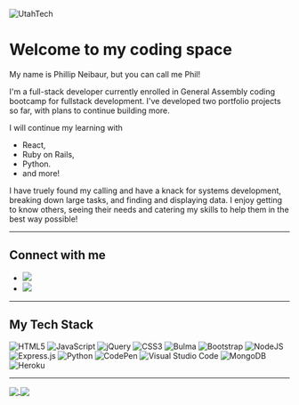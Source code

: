 ![UtahTech](https://i.imgur.com/qkJU5nh.jpg)

<h1> Welcome to my coding space </h1>

<p>My name is Phillip Neibaur, but you can call me Phil!

I'm a full-stack developer
currently enrolled in General Assembly coding bootcamp for fullstack development. I've developed two portfolio projects so far, with plans to continue building more. 

I will continue my learning with 
- React, 
- Ruby on Rails, 
- Python. 
- and more! 

I have truely found my calling and have a knack for systems development, breaking down large tasks, and finding and displaying data. I enjoy getting to know others, seeing their needs and catering my skills to help them in the best way possible! </p>

---

## Connect with me
<ul>
  <li><a href="pneibaur+github@gmail.com"><img src="https://img.shields.io/badge/Gmail-D14836?style=for-the-badge&logo=gmail&logoColor=white"></a></li>
  <li>
    <a href="https://www.linkedin.com/in/phillip-neibaur/"><img src="https://img.shields.io/badge/linkedin-%230077B5.svg?style=for-the-badge&logo=linkedin&logoColor=white"></a>
  </li>
</ul>

---

## My Tech Stack

![HTML5](https://img.shields.io/badge/html5-%23E34F26.svg?style=for-the-badge&logo=html5&logoColor=white)
![JavaScript](https://img.shields.io/badge/javascript-%23323330.svg?style=for-the-badge&logo=javascript&logoColor=%23F7DF1E)
![jQuery](https://img.shields.io/badge/jquery-%230769AD.svg?style=for-the-badge&logo=jquery&logoColor=white)
![CSS3](https://img.shields.io/badge/css3-%231572B6.svg?style=for-the-badge&logo=css3&logoColor=white)
![Bulma](https://img.shields.io/badge/bulma-00D0B1?style=for-the-badge&logo=bulma&logoColor=white)
![Bootstrap](https://img.shields.io/badge/bootstrap-%23563D7C.svg?style=for-the-badge&logo=bootstrap&logoColor=white)
![NodeJS](https://img.shields.io/badge/node.js-6DA55F?style=for-the-badge&logo=node.js&logoColor=white)
![Express.js](https://img.shields.io/badge/express.js-%23404d59.svg?style=for-the-badge&logo=express&logoColor=%2361DAFB)
![Python](https://img.shields.io/badge/python-3670A0?style=for-the-badge&logo=python&logoColor=ffdd54)
![CodePen](https://img.shields.io/badge/Codepen-000000?style=for-the-badge&logo=codepen&logoColor=white)
![Visual Studio Code](https://img.shields.io/badge/Visual%20Studio%20Code-0078d7.svg?style=for-the-badge&logo=visual-studio-code&logoColor=white)
![MongoDB](https://img.shields.io/badge/MongoDB-%234ea94b.svg?style=for-the-badge&logo=mongodb&logoColor=white)
![Heroku](https://img.shields.io/badge/heroku-%23430098.svg?style=for-the-badge&logo=heroku&logoColor=white)

---
<a href="https://github.com/pneibaur/github-readme-stats"> 
  <img align="center" src="https://github-readme-stats.vercel.app/api?username=pneibaur&count_private=true&show_icons=true&theme=solarized-light&custom_title=Snapshot%20Stats" />
</a>

<a href="https://github.com/pneibaur/github-readme-stats">
  <img align="center" src="https://github-readme-stats.vercel.app/api/top-langs/?username=pneibaur&layout=compact&theme=solarized-light&custom_title=My%20Languages"/>
</a>
